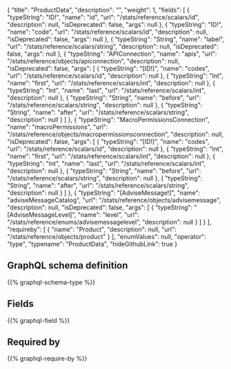 {
  "title": "ProductData",
  "description": "",
  "weight": 1,
  "fields": [
    {
      "typeString": "ID!",
      "name": "id",
      "url": "/stats/reference/scalars/id",
      "description": null,
      "isDeprecated": false,
      "args": null
    },
    {
      "typeString": "ID!",
      "name": "code",
      "url": "/stats/reference/scalars/id",
      "description": null,
      "isDeprecated": false,
      "args": null
    },
    {
      "typeString": "String",
      "name": "label",
      "url": "/stats/reference/scalars/string",
      "description": null,
      "isDeprecated": false,
      "args": null
    },
    {
      "typeString": "APIConnection",
      "name": "apis",
      "url": "/stats/reference/objects/apiconnection",
      "description": null,
      "isDeprecated": false,
      "args": [
        {
          "typeString": "[ID!]",
          "name": "codes",
          "url": "/stats/reference/scalars/id",
          "description": null
        },
        {
          "typeString": "Int",
          "name": "first",
          "url": "/stats/reference/scalars/int",
          "description": null
        },
        {
          "typeString": "Int",
          "name": "last",
          "url": "/stats/reference/scalars/int",
          "description": null
        },
        {
          "typeString": "String",
          "name": "before",
          "url": "/stats/reference/scalars/string",
          "description": null
        },
        {
          "typeString": "String",
          "name": "after",
          "url": "/stats/reference/scalars/string",
          "description": null
        }
      ]
    },
    {
      "typeString": "MacroPermissionsConnection",
      "name": "macroPermissions",
      "url": "/stats/reference/objects/macropermissionsconnection",
      "description": null,
      "isDeprecated": false,
      "args": [
        {
          "typeString": "[ID!]",
          "name": "codes",
          "url": "/stats/reference/scalars/id",
          "description": null
        },
        {
          "typeString": "Int",
          "name": "first",
          "url": "/stats/reference/scalars/int",
          "description": null
        },
        {
          "typeString": "Int",
          "name": "last",
          "url": "/stats/reference/scalars/int",
          "description": null
        },
        {
          "typeString": "String",
          "name": "before",
          "url": "/stats/reference/scalars/string",
          "description": null
        },
        {
          "typeString": "String",
          "name": "after",
          "url": "/stats/reference/scalars/string",
          "description": null
        }
      ]
    },
    {
      "typeString": "[AdviseMessage!]",
      "name": "adviseMessageCatalog",
      "url": "/stats/reference/objects/advisemessage",
      "description": null,
      "isDeprecated": false,
      "args": [
        {
          "typeString": "[AdviseMessageLevel]",
          "name": "level",
          "url": "/stats/reference/enums/advisemessagelevel",
          "description": null
        }
      ]
    }
  ],
  "requireby": [
    {
      "name": "Product",
      "description": null,
      "url": "/stats/reference/objects/product"
    }
  ],
  "enumValues": null,
  "operator": "type",
  "typename": "ProductData",
  "hideGithubLink": true
}
## GraphQL schema definition

{{% graphql-schema-type %}}

## Fields

{{% graphql-field %}}

## Required by

{{% graphql-require-by %}}
